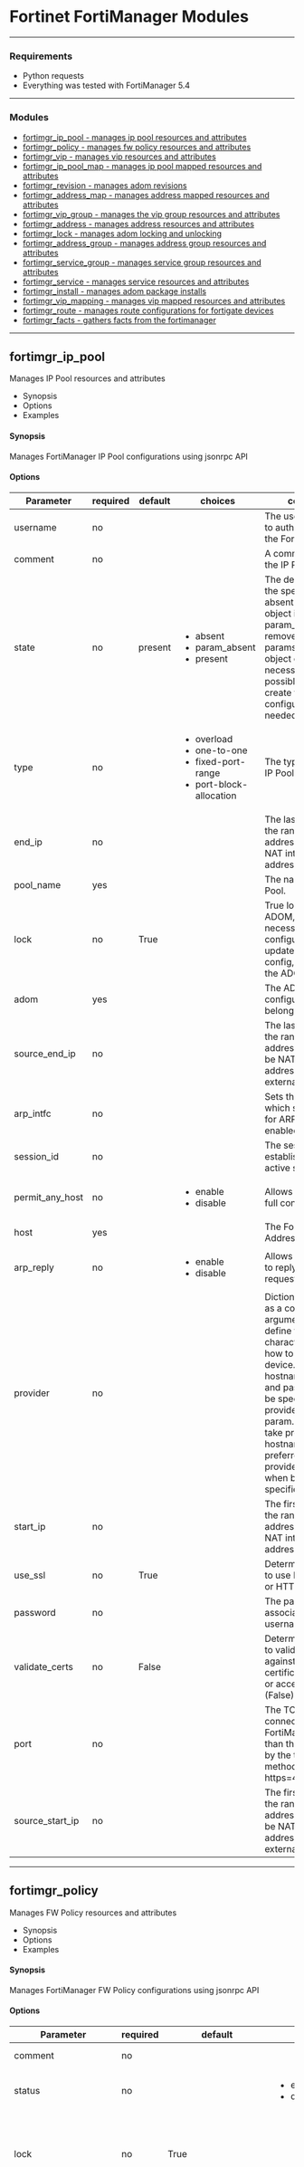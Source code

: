 # Fortinet FortiManager Modules

---
### Requirements
* Python requests
* Everything was tested with FortiManager 5.4

---
### Modules

  * [fortimgr_ip_pool - manages ip pool resources and attributes](#fortimgr_ip_pool)
  * [fortimgr_policy - manages fw policy resources and attributes](#fortimgr_policy)
  * [fortimgr_vip - manages vip resources and attributes](#fortimgr_vip)
  * [fortimgr_ip_pool_map - manages ip pool mapped resources and attributes](#fortimgr_ip_pool_map)
  * [fortimgr_revision - manages adom revisions](#fortimgr_revision)
  * [fortimgr_address_map - manages address mapped resources and attributes](#fortimgr_address_map)
  * [fortimgr_vip_group - manages the vip group resources and attributes](#fortimgr_vip_group)
  * [fortimgr_address - manages address resources and attributes](#fortimgr_address)
  * [fortimgr_lock - manages adom locking and unlocking](#fortimgr_lock)
  * [fortimgr_address_group - manages address group resources and attributes](#fortimgr_address_group)
  * [fortimgr_service_group - manages service group resources and attributes](#fortimgr_service_group)
  * [fortimgr_service - manages service resources and attributes](#fortimgr_service)
  * [fortimgr_install - manages adom package installs](#fortimgr_install)
  * [fortimgr_vip_mapping - manages vip mapped resources and attributes](#fortimgr_vip_mapping)
  * [fortimgr_route - manages route configurations for fortigate devices](#fortimgr_route)
  * [fortimgr_facts - gathers facts from the fortimanager](#fortimgr_facts)

---

## fortimgr_ip_pool
Manages IP Pool resources and attributes

  * Synopsis
  * Options
  * Examples

#### Synopsis
 Manages FortiManager IP Pool configurations using jsonrpc API

#### Options

| Parameter     | required    | default  | choices    | comments |
| ------------- |-------------| ---------|----------- |--------- |
| username  |   no  |  | |  The username used to authenticate with the FortiManager.  |
| comment  |   no  |  | |  A comment to add to the IP Pool.  |
| state  |   no  |  present  | <ul> <li>absent</li>  <li>param_absent</li>  <li>present</li> </ul> |  The desired state of the specified object.  absent will delete the object if it exists.  param_absent will remove passed params from the object config if necessary and possible.  present will create the configuration if needed.  |
| type  |   no  |  | <ul> <li>overload</li>  <li>one-to-one</li>  <li>fixed-port-range</li>  <li>port-block-allocation</li> </ul> |  The type of NAT the IP Pool will perform  |
| end_ip  |   no  |  | |  The last address in the range of external addresses used to NAT internal addresses to.  |
| pool_name  |   yes  |  | |  The name of the IP Pool.  |
| lock  |   no  |  True  | |  True locks the ADOM, makes necessary configuration updates, saves the config, and unlocks the ADOM  |
| adom  |   yes  |  | |  The ADOM the configuration should belong to.  |
| source_end_ip  |   no  |  | |  The last address in the range of internal addresses which will be NAT'ed to an address in the external range.  |
| arp_intfc  |   no  |  | |  Sets the interface which should reply for ARP if arp_reply is enabled.  |
| session_id  |   no  |  | |  The session_id of an established and active session  |
| permit_any_host  |   no  |  | <ul> <li>enable</li>  <li>disable</li> </ul> |  Allows for the use fo full cone NAT.  |
| host  |   yes  |  | |  The FortiManager's Address.  |
| arp_reply  |   no  |  | <ul> <li>enable</li>  <li>disable</li> </ul> |  Allows the fortigate to reply to ARP requests.  |
| provider  |   no  |  | |  Dictionary which acts as a collection of arguments used to define the characteristics of how to connect to the device.  Arguments hostname, username, and password must be specified in either provider or local param.  Local params take precedence, e.g. hostname is preferred to provider["hostname"] when both are specified.  |
| start_ip  |   no  |  | |  The first address in the range of external addresses used to NAT internal addresses to.  |
| use_ssl  |   no  |  True  | |  Determines whether to use HTTPS(True) or HTTP(False).  |
| password  |   no  |  | |  The password associated with the username account.  |
| validate_certs  |   no  |  False  | |  Determines whether to validate certs against a trusted certificate file (True), or accept all certs (False)  |
| port  |   no  |  | |  The TCP port used to connect to the FortiManager if other than the default used by the transport method(http=80, https=443).  |
| source_start_ip  |   no  |  | |  The first address in the range of internal addresses which will be NAT'ed to an address in the external range.  |


 


---


## fortimgr_policy
Manages FW Policy resources and attributes

  * Synopsis
  * Options
  * Examples

#### Synopsis
 Manages FortiManager FW Policy configurations using jsonrpc API

#### Options

| Parameter     | required    | default  | choices    | comments |
| ------------- |-------------| ---------|----------- |--------- |
| comment  |   no  |  | |  A comment to add to the Policy.  |
| status  |   no  |  | <ul> <li>enable</li>  <li>disable</li> </ul> |  The desired status of the policy.  |
| lock  |   no  |  True  | |  True locks the ADOM, makes necessary configuration updates, saves the config, and unlocks the ADOM  |
| nat_ip  |   no  |  | |  The IP to use for NAT when enabled.  First IP in the list is beginning NAT range  Second IP in the list is the ending NAT range..  |
| policy_name  |   no  |  | |  The name of the Policy.  |
| reference_policy_id  |   no  |  | |  The policy id to use as a reference point for policy placement.  |
| source_intfc  |   no  |  | |  A list of source interfaces used for policy matching.  |
| use_ssl  |   no  |  True  | |  Determines whether to use HTTPS(True) or HTTP(False).  |
| destination_address  |   no  |  | |  A list of destinations to use for policy matching.  |
| port  |   no  |  | |  The TCP port used to connect to the FortiManager if other than the default used by the transport method(http=80, https=443).  |
| service  |   no  |  | |  A list services used for policy matching.  |
| schedule  |   no  |  | |  The schedule to use for when the policy should be enabled.  |
| label  |   no  |  | |  A label for policy grouping.  |
| state  |   no  |  present  | <ul> <li>absent</li>  <li>param_absent</li>  <li>present</li> </ul> |  The desired state of the specified policy.  absent will delete the policy if it exists.  param_absent will remove passed params from the policy config if necessary and possible.  present will update the configuration if needed.  |
| nat  |   no  |  | <ul> <li>enable</li>  <li>disable</li> </ul> |  Setting the NAT to enable or disable.  |
| reference_policy_name  |   no  |  | |  The policy name to use as a reference point for policy placement.  |
| source_address  |   no  |  | |  A list of source addresses used for policy matching.  |
| global_label  |   no  |  | |  A section label for policy grouping.  |
| username  |   no  |  | |  The username used to authenticate with the FortiManager.  |
| pool_name  |   no  |  | |  The name of the IP Pool when enabled.  |
| direction  |   no  |  | <ul> <li>before</li>  <li>after</li> </ul> |  The direction the policy should be placed in reference to the reference_policy  |
| adom  |   yes  |  | |  The ADOM the configuration should belong to.  |
| log_traffic  |   no  |  | <ul> <li>disable</li>  <li>all</li>  <li>utm</li> </ul> |  Setting the Log Traffic to disable, all, or utm(log security events).  |
| log_traffic_start  |   no  |  | <ul> <li>enable</li>  <li>disable</li> </ul> |  Setting the Log Traffic Start to enable or disable.  |
| host  |   yes  |  | |  The FortiManager's Address.  |
| password  |   no  |  | |  The password associated with the username account.  |
| provider  |   no  |  | |  Dictionary which acts as a collection of arguments used to define the characteristics of how to connect to the device.  Arguments hostname, username, and password must be specified in either provider or local param.  Local params take precedence, e.g. hostname is preferred to provider["hostname"] when both are specified.  |
| ip_pool  |   no  |  | <ul> <li>enable</li>  <li>disable</li> </ul> |  Setting the IP Pool Nat feature to enable or disable.  |
| permit_any_host  |   no  |  | <ul> <li>enable</li>  <li>disable</li> </ul> |  Setting the Permit Any Host to enable or disable.  |
| match_filter  |   |  False  | |  Determines whether to use match_filters to retrieve existing policies.  True will use match_filters to retrieve a matching policy.  False will not use match_filters to retrieve a matching policy.  |
| package  |   yes  |  | |  The policy package to add the policy to.  |
| match_filters  |   |  [u'source_address', u'source_intfc', u'destination_address', u'destination_intfc', u'service']  | |  This is an alternative means of matching an existing policy when not using policy_id or policy_name.  The config parameters to match existing policies against for comparing module parameters against existing configurations. All fields passed into the list will be used to retrieve an exact match from existing policies. If multiple policies match on the parameters, the module will fail with the list of matching policies.  C(all) can be used to match all parameters that are passed to the module.  |
| destination_intfc  |   no  |  | |  A list of interface destinations to use for policy matching.  |
| session_id  |   no  |  | |  The session_id of an established and active session  |
| action  |   no  |  | <ul> <li>accept</li>  <li>deny</li>  <li>ipsec</li>  <li>ssl-vpn</li> </ul> |  The action the end device should take when the policy is matched.  |
| validate_certs  |   no  |  False  | |  Determines whether to validate certs against a trusted certificate file (True), or accept all certs (False)  |
| policy_id  |   no  |  | |  The ID associated with the Policy.  |


 


---


## fortimgr_vip
Manages VIP resources and attributes

  * Synopsis
  * Options
  * Examples

#### Synopsis
 Manages FortiManager VIP configurations using jsonrpc API

#### Options

| Parameter     | required    | default  | choices    | comments |
| ------------- |-------------| ---------|----------- |--------- |
| username  |   no  |  | |  The username used to authenticate with the FortiManager.  |
| comment  |   no  |  | |  A comment to add to the VIP.  |
| state  |   no  |  present  | <ul> <li>absent</li>  <li>param_absent</li>  <li>present</li> </ul> |  The desired state of the specified object.  absent will delete the object if it exists.  param_absent will remove passed params from the object config if necessary and possible.  present will create the configuration if needed.  |
| type  |   no  |  | <ul> <li>static-nat</li>  <li>fqdn</li>  <li>dns-translation</li> </ul> |  The type of service the VIP will offer.  |
| source_filter  |   no  |  | |  The source IP addresses which will be used to filter when the NAT takes place.  |
| adom  |   yes  |  | |  The ADOM the configuration should belong to.  |
| color  |   no  |  | |  A tag that can be used to group objects.  |
| lock  |   no  |  True  | |  True locks the ADOM, makes necessary configuration updates, saves the config, and unlocks the ADOM  |
| external_intfc  |   no  |  | |  The associated external interface  |
| session_id  |   no  |  | |  The session_id of an established and active session  |
| vip_name  |   yes  |  | |  The name of the VIP.  |
| external_ip  |   no  |  | |  The external IP or IP range that will be NAT'ed to the internal mapped IP.  |
| host  |   yes  |  | |  The FortiManager's Address.  |
| arp_reply  |   no  |  | <ul> <li>enable</li>  <li>disable</li> </ul> |  Allows the fortigate to reply to ARP requests.  |
| source_intfc  |   no  |  | |  The source interface which will be used to filter when the NAT takes place.  |
| provider  |   no  |  | |  Dictionary which acts as a collection of arguments used to define the characteristics of how to connect to the device.  Arguments hostname, username, and password must be specified in either provider or local param.  Local params take precedence, e.g. hostname is preferred to provider["hostname"] when both are specified.  |
| use_ssl  |   no  |  True  | |  Determines whether to use HTTPS(True) or HTTP(False).  |
| password  |   no  |  | |  The password associated with the username account.  |
| validate_certs  |   no  |  False  | |  Determines whether to validate certs against a trusted certificate file (True), or accept all certs (False)  |
| port  |   no  |  | |  The TCP port used to connect to the FortiManager if other than the default used by the transport method(http=80, https=443).  |
| mapped_ip  |   no  |  | |  The address or address range used that the external IP will be mapped to.  |


 


---


## fortimgr_ip_pool_map
Manages IP Pool mapped resources and attributes

  * Synopsis
  * Options
  * Examples

#### Synopsis
 Manages FortiManager IP Pool dynamic_mapping configurations using jsonrpc API

#### Options

| Parameter     | required    | default  | choices    | comments |
| ------------- |-------------| ---------|----------- |--------- |
| comment  |   no  |  | |  A comment to add to the IP Pool.  |
| source_start_ip  |   no  |  | |  The first address in the range of internal addresses which will be NAT'ed to an address in the external range.  |
| lock  |   no  |  True  | |  True locks the ADOM, makes necessary configuration updates, saves the config, and unlocks the ADOM  |
| arp_intfc  |   no  |  | |  Sets the interface which should reply for ARP if arp_reply is enabled.  |
| arp_reply  |   no  |  | <ul> <li>enable</li>  <li>disable</li> </ul> |  Allows the fortigate to reply to ARP requests.  |
| use_ssl  |   no  |  True  | |  Determines whether to use HTTPS(True) or HTTP(False).  |
| port  |   no  |  | |  The TCP port used to connect to the FortiManager if other than the default used by the transport method(http=80, https=443).  |
| state  |   no  |  present  | <ul> <li>absent</li>  <li>param_absent</li>  <li>present</li> </ul> |  The desired state of the specified object.  absent will delete the mapping from the object if it exists.  param_absent will remove passed params from the object config if necessary and possible.  present will create configuration for the mapping correlating to the fortigate specified if needed.  |
| end_ip  |   no  |  | |  The last address in the range of external addresses used to NAT internal addresses to.  |
| provider  |   no  |  | |  Dictionary which acts as a collection of arguments used to define the characteristics of how to connect to the device.  Arguments hostname, username, and password must be specified in either provider or local param.  Local params take precedence, e.g. hostname is preferred to provider["hostname"] when both are specified.  |
| type  |   no  |  | <ul> <li>overload</li>  <li>one-to-one</li>  <li>fixed-port-range</li>  <li>port-block-allocation</li> </ul> |  The type of NAT the IP Pool will perform  |
| username  |   no  |  | |  The username used to authenticate with the FortiManager.  |
| pool_name  |   yes  |  | |  The name of the IP Pool.  |
| adom  |   yes  |  | |  The ADOM the configuration should belong to.  |
| source_end_ip  |   no  |  | |  The last address in the range of internal addresses which will be NAT'ed to an address in the external range.  |
| start_ip  |   no  |  | |  The first address in the range of external addresses used to NAT internal addresses to.  |
| password  |   no  |  | |  The password associated with the username account.  |
| fortigate  |   no  |  | |  The name of the fortigate to map the configuration to.  |
| vdom  |   yes  |  | |  The vdom on the fortigate that the config should be associated to.  |
| permit_any_host  |   no  |  | <ul> <li>enable</li>  <li>disable</li> </ul> |  Allows for the use fo full cone NAT.  |
| host  |   yes  |  | |  The FortiManager's Address.  |
| session_id  |   no  |  | |  The session_id of an established and active session  |
| validate_certs  |   no  |  False  | |  Determines whether to validate certs against a trusted certificate file (True), or accept all certs (False)  |


 


---


## fortimgr_revision
Manages ADOM revisions

  * Synopsis
  * Options
  * Examples

#### Synopsis
 Manages FortiManager revisions using jsonrpc API

#### Options

| Parameter     | required    | default  | choices    | comments |
| ------------- |-------------| ---------|----------- |--------- |
| username  |   no  |  | |  The username used to authenticate with the FortiManager.  |
| lock_revision  |   no  |  | <ul> <li>0</li>  <li>1</li> </ul> |  The lock status of the revision.  0 permits the revision to be automatically deleted per FortiManager settings.  1 prevents the revision from being automatically deleted per FortiManager settings.  |
| description  |   no  |  | |  A description to add to the revision.  |
| adom  |   yes  |  | |  The ADOM the configuration should belong to.  |
| lock  |   no  |  True  | |  True locks the ADOM, makes necessary configuration updates, saves the config, and unlocks the ADOM  |
| state  |   no  |  present  | <ul> <li>absent</li>  <li>present</li>  <li>restore</li> </ul> |  The desired state of the revision.  Absent will ensure no revisions exist with the specified name.  Present will create a new revision.  Restore will restore the ADOM to the specified revision.  |
| session_id  |   no  |  | |  The session_id of an established and active session  |
| host  |   yes  |  | |  The FortiManager's Address.  |
| created_by  |   no  |  | |  The name of the user who created the revision.  |
| provider  |   no  |  | |  Dictionary which acts as a collection of arguments used to define the characteristics of how to connect to the device.  Arguments hostname, username, and password must be specified in either provider or local param.  Local params take precedence, e.g. hostname is preferred to provider["hostname"] when both are specified.  |
| use_ssl  |   no  |  True  | |  Determines whether to use HTTPS(True) or HTTP(False).  |
| password  |   no  |  | |  The password associated with the username account.  |
| validate_certs  |   no  |  False  | |  Determines whether to validate certs against a trusted certificate file (True), or accept all certs (False)  |
| port  |   no  |  | |  The TCP port used to connect to the FortiManager if other than the default used by the transport method(http=80, https=443).  |
| revision_name  |   yes  |  | |  The name of the revision.  |


 


---


## fortimgr_address_map
Manages Address mapped resources and attributes

  * Synopsis
  * Options
  * Examples

#### Synopsis
 Manages FortiManager Address dynamic_mapping configurations using jsonrpc API

#### Options

| Parameter     | required    | default  | choices    | comments |
| ------------- |-------------| ---------|----------- |--------- |
| comment  |   no  |  | |  A comment to add to the Address  |
| allow_routing  |   no  |  | |  Determines if the address can be used in static routing configuration.  |
| color  |   no  |  | |  A tag that can be used to group objects  |
| lock  |   no  |  True  | |  True locks the ADOM, makes necessary configuration updates, saves the config, and unlocks the ADOM  |
| network_address  |   no  |  | |  The network address to use when address_type is ipmask.  The network_mask param must be used in conjuction with network_address.  Alternatively, the subnet param can be used for cidr notation.  |
| wildcard_fqdn  |   no  |  | |  The wildcard FQDN associated with an Address when the type is wildcard-fqdn.  |
| use_ssl  |   no  |  True  | |  Determines whether to use HTTPS(True) or HTTP(False).  |
| port  |   no  |  | |  The TCP port used to connect to the FortiManager if other than the default used by the transport method(http=80, https=443).  |
| subnet  |   no  |  | |  The subnet associated with an Address when the type is ipmask.  This supports sending a string as cidr notation or a two element list that would be returned from getting existing address objects.  Alternatively, the network_address and network_mask params can be used.  |
| state  |   no  |  present  | <ul> <li>absent</li>  <li>param_absent</li>  <li>present</li> </ul> |  The desired state of the specified object.  absent will delete the mapping from the object if it exists.  param_absent will remove passed params from the object config if necessary and possible.  present will create configuration for the mapping correlating to the fortigate specified if needed.  |
| end_ip  |   no  |  | |  The last IP associated with an Address when the type is iprange.  |
| wildcard_mask  |   no  |  | |  The wildcard mask to use when address_type is wildcard.  The wildcard_address param must be used in conjuction with the wildcard_mask  Alternatively, the wildcard param can be used for cidr notation.  |
| address_name  |   yes  |  | |  The name of the Address object.  |
| provider  |   no  |  | |  Dictionary which acts as a collection of arguments used to define the characteristics of how to connect to the device.  Arguments hostname, username, and password must be specified in either provider or local param.  Local params take precedence, e.g. hostname is preferred to provider["hostname"] when both are specified.  |
| address_type  |   no  |  | <ul> <li>ipmask</li>  <li>iprange</li>  <li>fqdn</li>  <li>wildcard</li>  <li>wildcard-fqdn</li> </ul> |  The type of address the Address object is.  |
| username  |   no  |  | |  The username used to authenticate with the FortiManager.  |
| adom  |   yes  |  | |  The ADOM the configuration should belong to.  |
| host  |   yes  |  | |  The FortiManager's Address.  |
| start_ip  |   no  |  | |  The first IP associated with an Address when the type is iprange.  |
| network_mask  |   no  |  | |  The netmask to use when address_type is ipmask.  The network_address param must be used in conjuction with network_mask.  Alternatively, the subnet param can be used for cidr notation.  |
| password  |   no  |  | |  The password associated with the username account.  |
| vdom  |   yes  |  | |  The vdom on the fortigate that the config should be associated to.  |
| fqdn  |   no  |  | |  The fully qualified domain name associated with an Address when the type is fqdn.  |
| session_id  |   no  |  | |  The session_id of an established and active session  |
| wildcard  |   no  |  | |  The wildcard associated with an Address when the type is wildcard.  This supports sending a string as cidr notation or a two element list that would be returned from getting existing address objects.  Alternatively, the wildcard_address and wildcard_mask params can be used.  |
| validate_certs  |   no  |  False  | |  Determines whether to validate certs against a trusted certificate file (True), or accept all certs (False)  |
| wildcard_address  |   no  |  | |  The wildcard address to use when address_type is wildcard.  The wildcard_mask param must be used in conjunction with the wildcard_address.  Alternatively, the wildcard param can be used for cidr notation.  |


 


---


## fortimgr_vip_group
Manages the VIP Group resources and attributes

  * Synopsis
  * Options
  * Examples

#### Synopsis
 Manages FortiManager VIP Group configurations using jsonrpc API

#### Options

| Parameter     | required    | default  | choices    | comments |
| ------------- |-------------| ---------|----------- |--------- |
| username  |   no  |  | |  The username used to authenticate with the FortiManager.  |
| comment  |   no  |  | |  A comment to add to the VIP.  |
| adom  |   yes  |  | |  The ADOM the configuration should belong to.  |
| color  |   no  |  | |  A tag that can be used to group objects.  |
| lock  |   no  |  True  | |  True locks the ADOM, makes necessary configuration updates, saves the config, and unlocks the ADOM  |
| vip_group_name  |   yes  |  | |  The name of the VIP Group.  |
| state  |   no  |  present  | <ul> <li>absent</li>  <li>param_absent</li>  <li>present</li> </ul> |  The desired state of the specified object.  absent will delete the object if it exists.  param_absent will remove passed params from the object config if necessary and possible.  present will create the configuration if needed.  |
| session_id  |   no  |  | |  The session_id of an established and active session  |
| host  |   yes  |  | |  The FortiManager's Address.  |
| members  |   no  |  | |  The list of VIP objects that should be associated to the VIP Group.  |
| provider  |   no  |  | |  Dictionary which acts as a collection of arguments used to define the characteristics of how to connect to the device.  Arguments hostname, username, and password must be specified in either provider or local param.  Local params take precedence, e.g. hostname is preferred to provider["hostname"] when both are specified.  |
| interface  |   no  |  | |  The list of interfaces/zones associated with the VIP Group  |
| use_ssl  |   no  |  True  | |  Determines whether to use HTTPS(True) or HTTP(False).  |
| password  |   no  |  | |  The password associated with the username account.  |
| validate_certs  |   no  |  False  | |  Determines whether to validate certs against a trusted certificate file (True), or accept all certs (False)  |
| port  |   no  |  | |  The TCP port used to connect to the FortiManager if other than the default used by the transport method(http=80, https=443).  |


 


---


## fortimgr_address
Manages Address resources and attributes

  * Synopsis
  * Options
  * Examples

#### Synopsis
 Manages FortiManager Address configurations using jsonrpc API

#### Options

| Parameter     | required    | default  | choices    | comments |
| ------------- |-------------| ---------|----------- |--------- |
| comment  |   no  |  | |  A comment to add to the Address  |
| allow_routing  |   no  |  | |  Determines if the address can be used in static routing configuration.  |
| color  |   no  |  | |  A tag that can be used to group objects  |
| lock  |   no  |  True  | |  True locks the ADOM, makes necessary configuration updates, saves the config, and unlocks the ADOM  |
| network_address  |   no  |  | |  The network address to use when address_type is ipmask.  The network_mask param must be used in conjuction with network_address.  Alternatively, the subnet param can be used for cidr notation.  |
| wildcard_fqdn  |   no  |  | |  The wildcard FQDN associated with an Address when the type is wildcard-fqdn.  |
| use_ssl  |   no  |  True  | |  Determines whether to use HTTPS(True) or HTTP(False).  |
| port  |   no  |  | |  The TCP port used to connect to the FortiManager if other than the default used by the transport method(http=80, https=443).  |
| subnet  |   no  |  | |  The subnet associated with an Address when the type is ipmask.  This supports sending a string as cidr notation or a two element list that would be returned from getting existing address objects.  Alternatively, the network_address and network_mask params can be used.  |
| associated_intfc  |   no  |  | |  The interface associated with the Address.  |
| state  |   no  |  present  | <ul> <li>absent</li>  <li>param_absent</li>  <li>present</li> </ul> |  The desired state of the specified object.  absent will delete resource if it exists.  param_absent will remove passed params from the object config if necessary and possible.  present will update the configuration if needed.  |
| end_ip  |   no  |  | |  The last IP associated with an Address when the type is iprange.  |
| wildcard_mask  |   no  |  | |  The wildcard mask to use when address_type is wildcard.  The wildcard_address param must be used in conjuction with the wildcard_mask  Alternatively, the wildcard param can be used for cidr notation.  |
| address_name  |   yes  |  | |  The name of the Address object.  |
| provider  |   no  |  | |  Dictionary which acts as a collection of arguments used to define the characteristics of how to connect to the device.  Arguments hostname, username, and password must be specified in either provider or local param.  Local params take precedence, e.g. hostname is preferred to provider["hostname"] when both are specified.  |
| address_type  |   no  |  | <ul> <li>ipmask</li>  <li>iprange</li>  <li>fqdn</li>  <li>wildcard</li>  <li>wildcard-fqdn</li> </ul> |  The type of address the Address object is.  |
| username  |   no  |  | |  The username used to authenticate with the FortiManager.  |
| adom  |   yes  |  | |  The ADOM the configuration should belong to.  |
| host  |   yes  |  | |  The FortiManager's Address.  |
| start_ip  |   no  |  | |  The first IP associated with an Address when the type is iprange.  |
| network_mask  |   no  |  | |  The netmask to use when address_type is ipmask.  The network_address param must be used in conjuction with network_mask.  Alternatively, the subnet param can be used for cidr notation.  |
| password  |   no  |  | |  The password associated with the username account.  |
| fqdn  |   no  |  | |  The fully qualified domain name associated with an Address when the type is fqdn.  |
| session_id  |   no  |  | |  The session_id of an established and active session  |
| wildcard  |   no  |  | |  The wildcard associated with an Address when the type is wildcard.  This supports sending a string as cidr notation or a two element list that would be returned from getting existing address objects.  Alternatively, the wildcard_address and wildcard_mask params can be used.  |
| validate_certs  |   no  |  False  | |  Determines whether to validate certs against a trusted certificate file (True), or accept all certs (False)  |
| wildcard_address  |   no  |  | |  The wildcard address to use when address_type is wildcard.  The wildcard_mask param must be used in conjunction with the wildcard_address.  Alternatively, the wildcard param can be used for cidr notation.  |


 


---


## fortimgr_lock
Manages ADOM locking and unlocking

  * Synopsis
  * Options
  * Examples

#### Synopsis
 Manages FortiManager ADOM locking and unlocking using jsonrpc API

#### Options

| Parameter     | required    | default  | choices    | comments |
| ------------- |-------------| ---------|----------- |--------- |
| username  |   no  |  | |  The username used to authenticate with the FortiManager.  |
| save  |   no  |  False  | |  Saves the config before unlocking a session.  True saves the configuration.  False does not save the configuration and all changes in the session will be lost if unlocked.  |
| adom  |   yes  |  | |  The ADOM the configuration should belong to.  |
| lock  |   no  |  False  | |  Locks the ADOM in the FortiManager.  True ensures the ADOM is locked.  |
| unlock  |   no  |  False  | |  Unlocks the ADOM in the FortiManager.  True ensures the ADOM is unlocked and closes the current session with the FortiManager.  |
| session_id  |   no  |  | |  The session_id of an established and active session  |
| host  |   yes  |  | |  The FortiManager's Address.  |
| provider  |   no  |  | |  Dictionary which acts as a collection of arguments used to define the characteristics of how to connect to the device.  Arguments hostname, username, and password must be specified in either provider or local param.  Local params take precedence, e.g. hostname is preferred to provider["hostname"] when both are specified.  |
| use_ssl  |   no  |  True  | |  Determines whether to use HTTPS(True) or HTTP(False).  |
| password  |   no  |  | |  The password associated with the username account.  |
| validate_certs  |   no  |  False  | |  Determines whether to validate certs against a trusted certificate file (True), or accept all certs (False)  |
| port  |   no  |  | |  The TCP port used to connect to the FortiManager if other than the default used by the transport method(http=80, https=443).  |


 


---


## fortimgr_address_group
Manages Address Group resources and attributes

  * Synopsis
  * Options
  * Examples

#### Synopsis
 Manages FortiManager Address Group configurations using jsonrpc API

#### Options

| Parameter     | required    | default  | choices    | comments |
| ------------- |-------------| ---------|----------- |--------- |
| username  |   no  |  | |  The username used to authenticate with the FortiManager.  |
| allow_routing  |   no  |  | |  Determines if the address can be used in static routing configuration.  |
| adom  |   yes  |  | |  The ADOM the configuration should belong to.  |
| color  |   no  |  | |  A tag that can be used to group objects  |
| lock  |   no  |  True  | |  True locks the ADOM, makes necessary configuration updates, saves the config, and unlocks the ADOM  |
| state  |   no  |  present  | <ul> <li>absent</li>  <li>param_absent</li>  <li>present</li> </ul> |  The desired state of the specified object.  absent will delete the object if it exists.  param_absent will remove passed params from the object config if necessary and possible.  present will create the configuration if needed.  |
| session_id  |   no  |  | |  The session_id of an established and active session  |
| host  |   yes  |  | |  The FortiManager's Address.  |
| address_group_name  |   yes  |  | |  The name of the Address Group object.  |
| members  |   no  |  | |  A list of members associated with the Address Group object.  |
| provider  |   no  |  | |  Dictionary which acts as a collection of arguments used to define the characteristics of how to connect to the device.  Arguments hostname, username, and password must be specified in either provider or local param.  Local params take precedence, e.g. hostname is preferred to provider["hostname"] when both are specified.  |
| use_ssl  |   no  |  True  | |  Determines whether to use HTTPS(True) or HTTP(False).  |
| password  |   no  |  | |  The password associated with the username account.  |
| validate_certs  |   no  |  False  | |  Determines whether to validate certs against a trusted certificate file (True), or accept all certs (False)  |
| port  |   no  |  | |  The TCP port used to connect to the FortiManager if other than the default used by the transport method(http=80, https=443).  |
| comment  |   no  |  | |  A comment to add to the Address  |


 


---


## fortimgr_service_group
Manages Service Group resources and attributes

  * Synopsis
  * Options
  * Examples

#### Synopsis
 Manages FortiManager Service Group configurations using jsonrpc API

#### Options

| Parameter     | required    | default  | choices    | comments |
| ------------- |-------------| ---------|----------- |--------- |
| username  |   no  |  | |  The username used to authenticate with the FortiManager.  |
| comment  |   no  |  | |  A comment to add to the Service Group  |
| adom  |   yes  |  | |  The ADOM the configuration should belong to.  |
| color  |   no  |  | |  A tag that can be used to group objects  |
| lock  |   no  |  True  | |  True locks the ADOM, makes necessary configuration updates, saves the config, and unlocks the ADOM  |
| service_group_name  |   yes  |  | |  The name of the Service Group object.  |
| explicit-proxy  |   no  |  | |  Used to set the explicit-proxy service for the Service Group object.  |
| session_id  |   no  |  | |  The session_id of an established and active session  |
| host  |   yes  |  | |  The FortiManager's Address.  |
| state  |   no  |  present  | <ul> <li>absent</li>  <li>param_absent</li>  <li>present</li> </ul> |  The desired state of the specified object.  absent will delete the object if it exists.  param_absent will remove passed params from the object config if necessary and possible.  present will create the configuration if needed.  |
| members  |   no  |  | |  A list of members associated with the Service Group object.  |
| provider  |   no  |  | |  Dictionary which acts as a collection of arguments used to define the characteristics of how to connect to the device.  Arguments hostname, username, and password must be specified in either provider or local param.  Local params take precedence, e.g. hostname is preferred to provider["hostname"] when both are specified.  |
| use_ssl  |   no  |  True  | |  Determines whether to use HTTPS(True) or HTTP(False).  |
| password  |   no  |  | |  The password associated with the username account.  |
| validate_certs  |   no  |  False  | |  Determines whether to validate certs against a trusted certificate file (True), or accept all certs (False)  |
| port  |   no  |  | |  The TCP port used to connect to the FortiManager if other than the default used by the transport method(http=80, https=443).  |


 


---


## fortimgr_service
Manages Service resources and attributes

  * Synopsis
  * Options
  * Examples

#### Synopsis
 Manages FortiManager Service configurations using jsonrpc API

#### Options

| Parameter     | required    | default  | choices    | comments |
| ------------- |-------------| ---------|----------- |--------- |
| username  |   no  |  | |  The username used to authenticate with the FortiManager.  |
| icmp_code  |   no  |  | |  The ICMP code for when protocol is set to ICMP.  |
| password  |   no  |  | |  The password associated with the username account.  |
| protocol  |   no  |  | |  Used to specify the service's protocol type.  |
| icmp_type  |   no  |  | |  The ICMP type for when the protocol is set to ICMP.  |
| category  |   no  |  | <ul> <li>Uncategorized</li>  <li>Authentication</li>  <li>Email</li>  <li>File Access</li>  <li>General</li>  <li>Network Services</li>  <li>Remote Access</li>  <li>Tunneling</li>  <li>VoIP, Messaging & Other Applications</li>  <li>Web Access</li>  <li>Web Proxy</li> </ul> |  The category of the service object.  |
| adom  |   yes  |  | |  The ADOM the configuration should belong to.  |
| color  |   no  |  | |  A tag that can be used to group objects  |
| lock  |   no  |  True  | |  True locks the ADOM, makes necessary configuration updates, saves the config, and unlocks the ADOM  |
| protocol_number  |   no  |  | |  Used to specify the IP protocol number when protocol is set to IP.  |
| state  |   no  |  present  | <ul> <li>absent</li>  <li>param_absent</li>  <li>present</li> </ul> |  The desired state of the specified object.  absent will delete the object if it exists.  param_absent will remove passed params from the object config if necessary and possible.  present will create the configuration if needed.  |
| session_id  |   no  |  | |  The session_id of an established and active session  |
| port_range  |   no  |  | |  The range of TCP or UDP ports associated with the service object.  |
| host  |   yes  |  | |  The FortiManager's Address.  |
| service_name  |   yes  |  | |  The name of the service.  |
| provider  |   no  |  | |  Dictionary which acts as a collection of arguments used to define the characteristics of how to connect to the device.  Arguments hostname, username, and password must be specified in either provider or local param.  Local params take precedence, e.g. hostname is preferred to provider["hostname"] when both are specified.  |
| use_ssl  |   no  |  True  | |  Determines whether to use HTTPS(True) or HTTP(False).  |
| explicit_proxy  |   no  |  | |  Used to set the explicit-proxy service for the Service object.  |
| validate_certs  |   no  |  False  | |  Determines whether to validate certs against a trusted certificate file (True), or accept all certs (False)  |
| port  |   no  |  | |  The TCP port used to connect to the FortiManager if other than the default used by the transport method(http=80, https=443).  |
| comment  |   no  |  | |  A comment to add to the Service  |


 


---


## fortimgr_install
Manages ADOM package installs

  * Synopsis
  * Options
  * Examples

#### Synopsis
 Manages FortiManager package installs using jsonrpc API

#### Options

| Parameter     | required    | default  | choices    | comments |
| ------------- |-------------| ---------|----------- |--------- |
| username  |   no  |  | |  The username used to authenticate with the FortiManager.  |
| adom_revision_name  |   no  |  | |  The name to give the ADOM revision if creating a revision.  |
| fortigate_revision_comments  |   no  |  | |  Comments to add to the FortiGate revision.  |
| adom  |   yes  |  | |  The ADOM that should have package installed should belong to.  |
| lock  |   no  |  True  | |  True locks the ADOM, makes necessary configuration updates, saves the config, and unlocks the ADOM  |
| package  |   yes  |  | |  The policy package that should be pushed to the end devices.  |
| adom_revision_comments  |   no  |  | |  Comments to add to the ADOM revision if creating a revision.  |
| check_install  |   no  |  | |  Determines if the install will only be committed if the FortiGate is in sync and connected with the FortManager.  True performs the check.  False attempts the install regardless of device status.  |
| session_id  |   no  |  | |  The session_id of an established and active session  |
| fortigate_name  |   yes  |  | |  The name of FortiGate in consideration for package install.  |
| install_flags  |   no  |  | <ul> <li>cp_all_objs</li>  <li>generate_rev</li>  <li>copy_assigned_pkg</li>  <li>unassign</li>  <li>ifpolicy_only</li>  <li>no_ifpolicy</li>  <li>objs_only</li>  <li>copy_only</li> </ul> |  Flags to send to the FortiManager identifying how the install should be done.  |
| host  |   yes  |  | |  The FortiManager's Address.  |
| state  |   no  |  present  | <ul> <li>present</li>  <li>preview</li> </ul> |  The desired state of the package.  Present will update the configuration if needed.  Preview (or check mode) will return a preview of what will be pushed to the end device.  |
| dst_file  |   no  |  | |  The file path/name where to write the install preview to.  |
| provider  |   no  |  | |  Dictionary which acts as a collection of arguments used to define the characteristics of how to connect to the device.  Arguments hostname, username, and password must be specified in either provider or local param.  Local params take precedence, e.g. hostname is preferred to provider["hostname"] when both are specified.  |
| use_ssl  |   no  |  True  | |  Determines whether to use HTTPS(True) or HTTP(False).  |
| password  |   no  |  | |  The password associated with the username account.  |
| validate_certs  |   no  |  False  | |  Determines whether to validate certs against a trusted certificate file (True), or accept all certs (False).  |
| port  |   no  |  | |  The TCP port used to connect to the FortiManager if other than the default used by the transport method(http=80, https=443).  |
| vdom  |   no  |  | |  The VDOM associated with the FortiGate and package.  |


 


---


## fortimgr_vip_mapping
Manages VIP mapped resources and attributes

  * Synopsis
  * Options
  * Examples

#### Synopsis
 Manages FortiManager VIP dynamic_mapping configurations using jsonrpc API

#### Options

| Parameter     | required    | default  | choices    | comments |
| ------------- |-------------| ---------|----------- |--------- |
| comment  |   no  |  | |  A comment to add to the VIP.  |
| color  |   no  |  | |  A tag that can be used to group objects.  |
| lock  |   no  |  True  | |  True locks the ADOM, makes necessary configuration updates, saves the config, and unlocks the ADOM  |
| arp_reply  |   no  |  | <ul> <li>enable</li>  <li>disable</li> </ul> |  Allows the fortigate to reply to ARP requests.  |
| use_ssl  |   no  |  True  | |  Determines whether to use HTTPS(True) or HTTP(False).  |
| port  |   no  |  | |  The TCP port used to connect to the FortiManager if other than the default used by the transport method(http=80, https=443).  |
| mapped_ip  |   no  |  | |  The address or address range used that the external IP will be mapped to.  |
| state  |   no  |  present  | <ul> <li>absent</li>  <li>param_absent</li>  <li>present</li> </ul> |  The desired state of the specified object.  absent will delete the mapping from the object if it exists.  param_absent will remove passed params from the object config if necessary and possible.  present will create configuration for the mapping correlating to the fortigate specified if needed.  |
| provider  |   no  |  | |  Dictionary which acts as a collection of arguments used to define the characteristics of how to connect to the device.  Arguments hostname, username, and password must be specified in either provider or local param.  Local params take precedence, e.g. hostname is preferred to provider["hostname"] when both are specified.  |
| type  |   no  |  | |  The source interface which will be used to filter when the NAT takes place.  |
| username  |   no  |  | |  The username used to authenticate with the FortiManager.  |
| source_filter  |   no  |  | |  The source IP addresses which will be used to filter when the NAT takes place.  |
| adom  |   yes  |  | |  The ADOM the configuration should belong to.  |
| host  |   yes  |  | |  The FortiManager's Address.  |
| password  |   no  |  | |  The password associated with the username account.  |
| fortigate  |   no  |  | |  The name of the fortigate to map the configuration to.  |
| vdom  |   yes  |  | |  The vdom on the fortigate that the config should be associated to.  |
| external_intfc  |   no  |  | |  The associated external interface  |
| external_ip  |   no  |  | |  The external IP or IP range that will be NAT'ed to the internal mapped IP.  |
| session_id  |   no  |  | |  The session_id of an established and active session  |
| validate_certs  |   no  |  False  | |  Determines whether to validate certs against a trusted certificate file (True), or accept all certs (False)  |
| vip_name  |   yes  |  | |  The name of the VIP.  |


 


---


## fortimgr_route
Manages Route configurations for FortiGate devices

  * Synopsis
  * Options
  * Examples

#### Synopsis
 Manages FortiGate route configurations using FortiManager's jsonrpc API

#### Options

| Parameter     | required    | default  | choices    | comments |
| ------------- |-------------| ---------|----------- |--------- |
| comment  |   no  |  | |  A comment to add to the route.  |
| weight  |   no  |  | |  The weight to assign to the route.  |
| lock  |   no  |  True  | |  True locks the ADOM, makes necessary configuration updates, saves the config, and unlocks the ADOM  |
| use_ssl  |   no  |  True  | |  Determines whether to use HTTPS(True) or HTTP(False).  |
| destination_netmask  |   no  |  | |  The netmask to use for the destination address.  The network param must be used in conjuction with netmask.  Alternatively, the destination param can be used for cidr notation.  |
| destination_network  |   no  |  | |  The network address to use destination address.  The netmask param must be used in conjuction with network.  Alternatively, the destination param can be used for cidr notation.  |
| gateway  |   yes  |  | |  The gateway address for which the destination can be reached.  |
| destination  |   yes  |  | |  The destination subnet.  This supports sending a string as cidr notation or a two element list that would be returned from getting existing address objects.  Alternatively, the netmask and network params can be used.  |
| port  |   no  |  | |  The TCP port used to connect to the FortiManager if other than the default used by the transport method(http=80, https=443).  |
| priority  |   no  |  | |  The priority to assign the route.  |
| state  |   no  |  present  | <ul> <li>present</li>  <li>absent</li> </ul> |  The desired state of the route.  absent will remove the route if it exists.  present will update the configuration if needed.  |
| intfc  |   no  |  | |  The interface used to reach the route.  |
| provider  |   no  |  | |  Dictionary which acts as a collection of arguments used to define the characteristics of how to connect to the device.  Arguments hostname, username, and password must be specified in either provider or local param.  Local params take precedence, e.g. hostname is preferred to provider["hostname"] when both are specified.  |
| username  |   no  |  | |  The username used to authenticate with the FortiManager.  |
| adom  |   no  |  | |  The ADOM the configuration should belong to.  |
| host  |   yes  |  | |  The FortiManager's Address.  |
| password  |   no  |  | |  The password associated with the username account.  |
| fortigate  |   yes  |  | |  The fortigate to apply the route to.  |
| vdom  |   yes  |  | |  The vdom on the fortigate to add the route to.  |
| distance  |   no  |  | |  The distance metric to associate to the route.  |
| destination_object  |   no  |  | |  The address or address-group object to use as the destination address  |
| session_id  |   no  |  | |  The session_id of an established and active session  |
| validate_certs  |   no  |  False  | |  Determines whether to validate certs against a trusted certificate file C(True), or accept all certs C(False).  |
| sequence_number  |   no  |  | |  The sequence number of the route in FortiManager  This is required in order to modify an existing route's interface, destination, and gateway.  |


 


---


## fortimgr_facts
Gathers facts from the FortiManager

  * Synopsis
  * Options
  * Examples

#### Synopsis
 Gathers facts from the FortiManager using jsonrpc API

#### Options

| Parameter     | required    | default  | choices    | comments |
| ------------- |-------------| ---------|----------- |--------- |
| username  |   no  |  | |  The username used to authenticate with the FortiManager.  |
| config_filter  |   no  |  | <ul> <li>all</li>  <li>route</li>  <li>address</li>  <li>address_group</li>  <li>service</li>  <li>service_group</li>  <li>ip_pool</li>  <li>vip</li>  <li>vip_group</li>  <li>policy</li> </ul> |  The list of configuration items to retrieve from the list of ADOMs and FortiGates managed by the FortiManager.  This list will only be used if the fortigates or adoms parameters are passed.  |
| fortigates  |   no  |  | |  A list of FortiGates to retrieve device information for; "all" can be used to retrieve all devices managed by the FortiManger.  If config_filter is defined, this list will be used to determine what devices to retrieve configuration from.  If config_filter is defined, this list should be a list of dictionaries with "name" and "vdom" keys defining the mapping for fortigate and vdom.  |
| adom  |   no  |  | |  The ADOM that should have package installed should belong to.  |
| session_id  |   no  |  | |  The session_id of an established and active session  |
| fortigate_name  |   no  |  device_id  | <ul> <li>device_id</li>  <li>hostname</li> </ul> |  The name to use as the config dictionary key when returning configuration data. This is only used when fortigates is all or a list of fortigate names.  C(device_id) will use the device ID that FortiManager has associated to the device.  C(hostname) will use the hostname of the device.  |
| host  |   yes  |  | |  The FortiManager's Address.  |
| provider  |   no  |  | |  Dictionary which acts as a collection of arguments used to define the characteristics of how to connect to the device.  Arguments hostname, username, and password must be specified in either provider or local param.  Local params take precedence, e.g. hostname is preferred to provider["hostname"] when both are specified.  |
| use_ssl  |   no  |  True  | |  Determines whether to use HTTPS(True) or HTTP(False).  |
| password  |   no  |  | |  The password associated with the username account.  |
| validate_certs  |   no  |  False  | |  Determines whether to validate certs against a trusted certificate file (True), or accept all certs (False).  |
| port  |   no  |  | |  The TCP port used to connect to the FortiManager if other than the default used by the transport method(http=80, https=443).  |
| adoms  |   no  |  | |  A list of ADOMs for which configurations from FortiManager will be retrieved; "all" can be used to retrieve all ADOMs.  If "all" is used, or the value is a list of ADOM names (as strings), then all packages for each ADOM will be retrieved.  Passing a list of dictionaries with "name" and "package" keys can be used to limit the scope of policies retrieved. A key/value pair is required for each package (the dictionary values cannot be lists).  The objects and policy elements will be collected based on what is listed in the config_filter param.  |


 


---


## fortimgr_jsonrpc_request
Sends generic json-rpc FortiManager API requests

  * Synopsis
  * Options
  * Examples

#### Synopsis
 Sends generic json-rpc FortiManager API requests

#### Options

| Parameter     | required    | default  | choices    | comments |
| ------------- |-------------| ---------|----------- |--------- |
| username  |   no  |  | |  The username used to authenticate with the FortiManager.  |
| session_id  |   no  |  | |  The session_id of an established and active session  |
| host  |   yes  |  | |  The FortiManager's Address.  |
| provider  |   no  |  | |  Dictionary which acts as a collection of arguments used to define the characteristics of how to connect to the device.  Arguments hostname, username, and password must be specified in either provider or local param.  Local params take precedence, e.g. hostname is preferred to provider["hostname"] when both are specified.  |
| use_ssl  |   no  |  True  | |  Determines whether to use HTTPS(True) or HTTP(False).  |
| password  |   no  |  | |  The password associated with the username account.  |
| validate_certs  |   no  |  False  | |  Determines whether to validate certs against a trusted certificate file (True), or accept all certs (False).  |
| port  |   no  |  | |  The TCP port used to connect to the FortiManager if other than the default used by the transport method(http=80, https=443).  |
| method  |   yes  |  | |  The json-rpc method to use (get, add, set, update, delete, move, clone, replace, exec).  |
| params  |   yes  |  | |  The json-rpc request parameters. Refere to Fortimanager API doc for details.  |
 


---

---
Created by Network to Code, LLC
For:
2015

